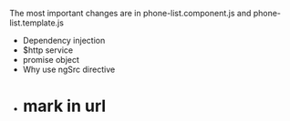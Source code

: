 The most important changes are in phone-list.component.js and phone-list.template.js

* Dependency injection
* $http service
* promise object
* Why use ngSrc directive
* # mark in url